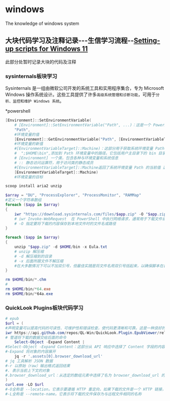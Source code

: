 # windows
The knowledge of windows system 

## 大块代码学习及注释记录---生信学习流程--[Setting-up scripts for Windows 11](https://github.com/wang-q/windows/blob/master/README.md#symlinks)
此部分处暂时记录大块的代码及注释
### sysinternals板块学习


Sysinternals 是一组由微软公司开发的系统工具和实用程序集合，专为 Microsoft Windows 操作系统设计。这些工具提供了许多`高级系统管理和诊断功能`，可用于`分析、监控和维护 Windows 系统`。

*powershell 

```powershell
[Environment]::SetEnvironmentVariable(
    # [Environment]::SetEnvironmentVariable("Path", ...)：这是一个 PowerShell 命令，用于设置环境变量的值。包括三个参数，要设置的环境变量的名称，值和目标。
    "Path",
    #环境变量的值
    [Environment]::GetEnvironmentVariable("Path", [EnvironmentVariableTarget]::Machine) + ";$HOME\bin",
    #环境变量的新值
    #[EnvironmentVariableTarget]::Machine)：这部分用于获取系统环境变量 Path 的当前值。
    #  ";$HOME\bin",添加到 Path 环境变量中的路径。它包括用户主目录下的 bin 目录
    # [Environment] 一个类，包含各种与环境变量和系统信息
    # :: 静态访问运算符，用于访问类的静态成员
    #[EnvironmentVariableTarget]::Machine返回了系统环境变量 Path 的当前值 这是一个字符串
    [EnvironmentVariableTarget]::Machine)
    #环境变量的目标

```

```powershell
scoop install aria2 unzip

$array = "DU", "ProcessExplorer", "ProcessMonitor", "RAMMap"
#定义一个字符串数组
foreach ($app in $array)
{
    iwr "https://download.sysinternals.com/files/$app.zip" -O "$app.zip"
    # iwr Invoke-WebRequest  在 PowerShell 中执行网络请求，通常用于下载文件或通信
    # -O 指定要将下载的内容保存到本地文件时的文件名或路径
}

foreach ($app in $array)
{
    unzip "$app.zip" -d $HOME/bin -x Eula.txt
    # unzip 解压缩
    # -d 解压缩到的目录
    # -x 后面所跟文件不解压缩
    #在大多数情况下可以不加双引号，但最佳实践是将文件名用双引号括起来，以确保脚本在各种情况下都能正确处理文件名
}

rm $HOME/bin/*.chm
#
rm $HOME/bin/*64.exe
rm $HOME/bin/*64a.exe

```
### QuickLook Plugins板块代码学习

```powershell
# epub
$url = (
#声明变量可以提高代码的可读性、可维护性和错误检查，使代码更清晰和可靠。这是一种良好的编程实践。
iwr https://api.github.com/repos/QL-Win/QuickLook.Plugin.EpubViewer/releases/latest |
# 管道将下载的数据交给后面的命令
    Select-Object -Expand Content |
#Select-Object -Expand Content：这部分从 API 响应中选择了 Content 字段的内容。Content 字段通常包含有关发布的详细信息，包括发布的附件（assets）信息。
#-Expand 将对象的内容展开
    jq -r '.assets[0].browser_download_url'
# jq 工具解析 JSON 数据
#-r 以原始（raw）输出格式返回结果
#. 表示当前上下文的对象
#.browser_download_url：从选定的数组元素中选择了名为 browser_download_url 的字段
)
curl.exe -LO $url
#-O全称是 --location。它表示要遵循 HTTP 重定向，如果下载的文件是一个 HTTP 链接，并且该链接被重定向到另一个位置，下载最终的文件
#-L全称是 --remote-name。它表示将下载的文件保存为与远程文件相同的名称
```
